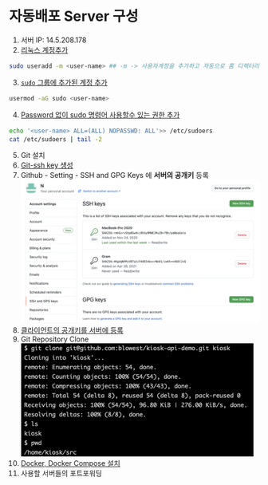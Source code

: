 # 자동배포 Server 구성
1. 서버 IP: 14.5.208.178
2. [리눅스 계정추가](https://jhnyang.tistory.com/10)
```bash
sudo useradd -m <user-name> ## -m -> 사용자계정을 추가하고 자동으로 홈 디렉터리 생성
```
3. [`sudo` 그룹에 추가된 계정 추가](https://www.delftstack.com/ko/howto/linux/how-to-add-sudo-users-in-ubuntu/)
```bash
usermod -aG sudo <user-name>
```
4. [Password 없이 sudo 명령어 사용할수 있는 권한 추가](https://brownbears.tistory.com/225)
```bash
echo '<user-name> ALL=(ALL) NOPASSWD: ALL'>> /etc/sudoers
cat /etc/sudoers | tail -2
```
5. Git 설치
6. [Git-ssh key 생성](https://git-scm.com/book/ko/v2/Git-%EC%84%9C%EB%B2%84-SSH-%EA%B3%B5%EA%B0%9C%ED%82%A4-%EB%A7%8C%EB%93%A4%EA%B8%B0)
7. Github - Setting - SSH and GPG Keys 에 **서버의 공개키** 등록
![](server-setting/Screen%20Shot%202021-04-28%20at%204.02.59%20PM.png)
8. [클라이언트의 공개키를 서버에 등록](http://faq.add4s.com/?p=333)
9. Git Repository Clone<br>
![](server-setting/Screen%20Shot%202021-04-28%20at%204.04.20%20PM.png)
10. [Docker, Docker Compose 설치](https://docs.docker.com/compose/install/) 
11. 사용할 서버들의 포트포워딩
